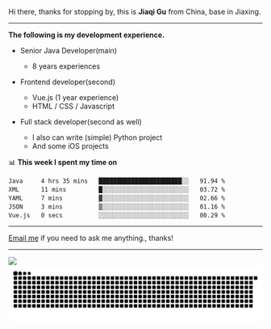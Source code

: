 Hi there, thanks for stopping by, this is **Jiaqi Gu** from China, base in Jiaxing.

---

**The following is my development experience.**

- Senior Java Developer(main)
  - 8 years experiences

- Frontend developer(second)
  - Vue.js (1 year experience)
  - HTML / CSS / Javascript
  
- Full stack developer(second as well)
  - I also can write (simple) Python project
  - And some iOS projects

📊 **This week I spent my time on**
<!--START_SECTION:waka-->

```txt
Java     4 hrs 35 mins   ███████████████████████░░   91.94 %
XML      11 mins         █░░░░░░░░░░░░░░░░░░░░░░░░   03.72 %
YAML     7 mins          ▓░░░░░░░░░░░░░░░░░░░░░░░░   02.66 %
JSON     3 mins          ▒░░░░░░░░░░░░░░░░░░░░░░░░   01.16 %
Vue.js   0 secs          ░░░░░░░░░░░░░░░░░░░░░░░░░   00.29 %
```

<!--END_SECTION:waka-->

---

[Email me](mailto:htk2klwgr@mozmail.com?subject=Hiring_from_GitHub) if you need to ask me anything., thanks!

---

![]( https://visitor-badge.glitch.me/badge?page_id=githubgujiaqi)
![]( https://github.com/droid-Q/droid-Q/raw/output/github-contribution-grid-snake.svg#gh-dark-mode-only)
